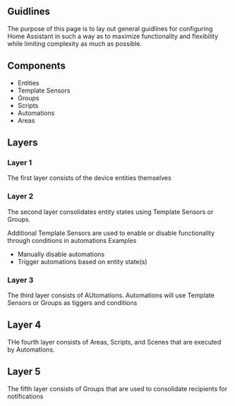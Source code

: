 ## Guidlines
The purpose of this page is to lay out general guidlines for configuring Home Assistant in such a way as to maximize functionality and flexibility while limiting complexity as much as possible. 

## Components
- Entities
- Template Sensors
- Groups
- Scripts
- Automations
- Areas

## Layers
### Layer 1
The first layer consists of the device entities themselves

### Layer 2
The second layer consolidates entity states using Template Sensors or Groups. 

Additional Template Sensors are used to enable or disable functionality through conditions in automations
Examples
- Manually disable automations
- Trigger automations based on entity state(s)

### Layer 3
The third layer consists of AUtomations. Automations will use Template Sensors or Groups as tiggers and conditions

## Layer 4
THe fourth layer consists of Areas, Scripts, and Scenes that are executed by Automations.

## Layer 5
The fifth layer consists of Groups that are used to consolidate recipients for notifications
